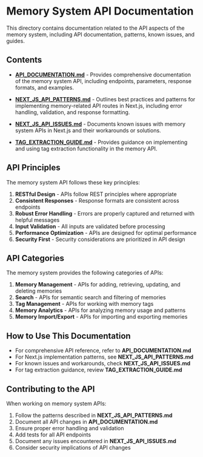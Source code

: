 # Memory System API Documentation

This directory contains documentation related to the API aspects of the memory system, including API documentation, patterns, known issues, and guides.

## Contents

- [**API_DOCUMENTATION.md**](./API_DOCUMENTATION.md) - Provides comprehensive documentation of the memory system API, including endpoints, parameters, response formats, and examples.

- [**NEXT_JS_API_PATTERNS.md**](./NEXT_JS_API_PATTERNS.md) - Outlines best practices and patterns for implementing memory-related API routes in Next.js, including error handling, validation, and response formatting.

- [**NEXT_JS_API_ISSUES.md**](./NEXT_JS_API_ISSUES.md) - Documents known issues with memory system APIs in Next.js and their workarounds or solutions.

- [**TAG_EXTRACTION_GUIDE.md**](./TAG_EXTRACTION_GUIDE.md) - Provides guidance on implementing and using tag extraction functionality in the memory API.

## API Principles

The memory system API follows these key principles:

1. **RESTful Design** - APIs follow REST principles where appropriate
2. **Consistent Responses** - Response formats are consistent across endpoints
3. **Robust Error Handling** - Errors are properly captured and returned with helpful messages
4. **Input Validation** - All inputs are validated before processing
5. **Performance Optimization** - APIs are designed for optimal performance
6. **Security First** - Security considerations are prioritized in API design

## API Categories

The memory system provides the following categories of APIs:

1. **Memory Management** - APIs for adding, retrieving, updating, and deleting memories
2. **Search** - APIs for semantic search and filtering of memories
3. **Tag Management** - APIs for working with memory tags
4. **Memory Analytics** - APIs for analyzing memory usage and patterns
5. **Memory Import/Export** - APIs for importing and exporting memories

## How to Use This Documentation

- For comprehensive API reference, refer to **API_DOCUMENTATION.md**
- For Next.js implementation patterns, see **NEXT_JS_API_PATTERNS.md**
- For known issues and workarounds, check **NEXT_JS_API_ISSUES.md**
- For tag extraction guidance, review **TAG_EXTRACTION_GUIDE.md**

## Contributing to the API

When working on memory system APIs:

1. Follow the patterns described in **NEXT_JS_API_PATTERNS.md**
2. Document all API changes in **API_DOCUMENTATION.md**
3. Ensure proper error handling and validation
4. Add tests for all API endpoints
5. Document any issues encountered in **NEXT_JS_API_ISSUES.md**
6. Consider security implications of API changes 